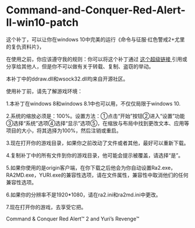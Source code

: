 # Command-and-Conquer-Red-Alert-II-win10-patch


这个补丁，可以让你在windows 10中完美的运行《命令与征服·红色警戒2+尤里的复仇资料片》，


在使用之前，你应该遵守我的规则：你可以将这个补丁通过 [ 这个超级链接 ]( https://github.com/873578156/Command-and-Conquer-Red-Alert-II-win10-patch )引用或分享给其他人，但是你不可以做有关于转载、复制、盗窃的举动。


本补丁中的ddraw.dll和wsock32.dll均来自开源社区。


使用补丁前，请先了解游戏环境：


  1.本补丁在windows 8和windows 8.1中也可以用，不仅仅局限于windows 10.
  
  2.系统的缩放必须是：100%。设置方法：①点击“开始”按钮②进入“设置”功能③选择“系统”选项④选择“显示”选项⑤，在缩放与布局中找到更改文本、应用等项目的大小，将其选择为100%，然后注销或重启。
  
  3.现在打开你的游戏目录，如果你之前改动了文件或者其他，最好可以重新下载。
  
  4.复制补丁中的所有文件到你的游戏目录，他可能会提示被覆盖，请选择“是”。
  
  5.如果你使用的是origin客户端，在你下载之后他会为你自动设置Ra2.exe，RA2MD.exe，YURI.exe的兼容性选项，请在文件属性，兼容性中取消他们的任何兼容性选项。
  
  6.如果你的分辨率不是1920*1080，请在ra2.ini和ra2md.ini中更改。
  
  7.现在打开你的游戏，去享受它把。
  

Command & Conquer Red Alert™ 2 and Yuri’s Revenge™
